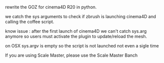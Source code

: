 rewrite the GOZ for cinema4D R20 in python.


we catch the sys arguments to check if zbrush is launching cinema4D and calling the coffee script.



know issue :
after the first launch of cinema4D we can't catch sys.arg anymore so users must activate the plugin to update/reload the mesh.


on OSX sys.argv is empty so the script is not launched not even a sigle time



If you are using Scale Master, please use the Scale Master Banch
